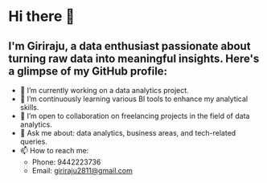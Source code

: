 # Hi there 👋
## I'm Giriraju, a data enthusiast passionate about turning raw data into meaningful insights. Here's a glimpse of my GitHub profile:

- 🔭 I’m currently working on a data analytics project.
- 🌱 I’m continuously learning various BI tools to enhance my analytical skills.
- 👯 I’m open to collaboration on freelancing projects in the field of data analytics.
- 💬 Ask me about: data analytics, business areas, and tech-related queries.
- 📫 How to reach me: 
  - Phone: 9442223736
  - Email: giriraju2811@gmail.com
